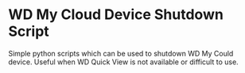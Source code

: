 # WD My Cloud Device Shutdown Script #

Simple python scripts which can be used to shutdown WD My Could device. Useful when WD Quick View is not available or difficult to use.